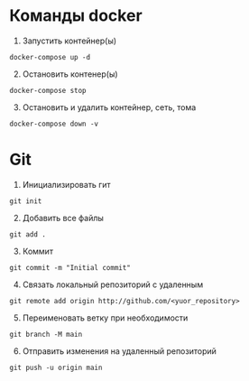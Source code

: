 <h1>Команды docker</h1>

1. Запустить контейнер(ы)

```commandline
docker-compose up -d
```

2. Остановить контенер(ы)
```commandline
docker-compose stop
```

3. Остановить и удалить контейнер, сеть, тома
```commandline
docker-compose down -v
```

<h1>Git</h1>

1. Инициализировать гит 
``` git
git init
```

2. Добавить все файлы
```git
git add .
```

3. Коммит
```git 
git commit -m "Initial commit"
```

4. Связать локальный репозиторий с удаленным
```git 
git remote add origin http://github.com/<yuor_repository>
```
 
5. Переименовать ветку при необходимости
```git
git branch -M main
```

6. Отправить изменения на удаленный репозиторий
```git
git push -u origin main
```
